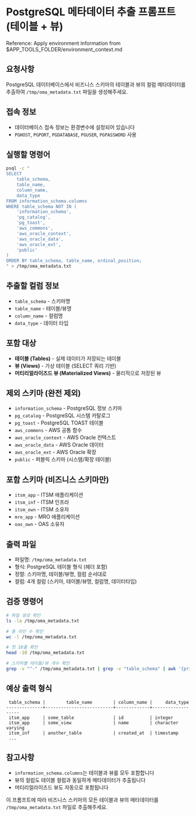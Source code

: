 # PostgreSQL 메타데이터 추출 프롬프트 (테이블 + 뷰)

Reference: Apply environment information from $APP_TOOLS_FOLDER/environment_context.md

## 요청사항
PostgreSQL 데이터베이스에서 비즈니스 스키마의 테이블과 뷰의 컬럼 메타데이터를 추출하여 `/tmp/oma_metadata.txt` 파일을 생성해주세요.

## 접속 정보
- 데이터베이스 접속 정보는 환경변수에 설정되어 있습니다
- `PGHOST`, `PGPORT`, `PGDATABASE`, `PGUSER`, `PGPASSWORD` 사용

## 실행할 명령어
```bash
psql -c "
SELECT 
    table_schema,
    table_name,
    column_name,
    data_type
FROM information_schema.columns 
WHERE table_schema NOT IN (
    'information_schema', 
    'pg_catalog', 
    'pg_toast',
    'aws_commons',
    'aws_oracle_context',
    'aws_oracle_data', 
    'aws_oracle_ext',
    'public'
)
ORDER BY table_schema, table_name, ordinal_position;
" > /tmp/oma_metadata.txt
```

## 추출할 컬럼 정보
- `table_schema` - 스키마명
- `table_name` - 테이블/뷰명
- `column_name` - 컬럼명
- `data_type` - 데이터 타입

## 포함 대상
- **테이블 (Tables)** - 실제 데이터가 저장되는 테이블
- **뷰 (Views)** - 가상 테이블 (SELECT 쿼리 기반)
- **머티리얼라이즈드 뷰 (Materialized Views)** - 물리적으로 저장된 뷰

## 제외 스키마 (완전 제외)
- `information_schema` - PostgreSQL 정보 스키마
- `pg_catalog` - PostgreSQL 시스템 카탈로그  
- `pg_toast` - PostgreSQL TOAST 테이블
- `aws_commons` - AWS 공통 함수
- `aws_oracle_context` - AWS Oracle 컨텍스트
- `aws_oracle_data` - AWS Oracle 데이터
- `aws_oracle_ext` - AWS Oracle 확장
- `public` - 퍼블릭 스키마 (시스템/확장 테이블)

## 포함 스키마 (비즈니스 스키마만)
- `itsm_app` - ITSM 애플리케이션
- `itsm_inf` - ITSM 인프라
- `itsm_own` - ITSM 소유자
- `mro_app` - MRO 애플리케이션
- `oas_own` - OAS 소유자

## 출력 파일
- 파일명: `/tmp/oma_metadata.txt`
- 형식: PostgreSQL 테이블 형식 (헤더 포함)
- 정렬: 스키마명, 테이블/뷰명, 컬럼 순서대로
- 컬럼: 4개 컬럼 (스키마, 테이블/뷰명, 컬럼명, 데이터타입)

## 검증 명령어
```bash
# 파일 생성 확인
ls -la /tmp/oma_metadata.txt

# 총 라인 수 확인
wc -l /tmp/oma_metadata.txt

# 첫 10줄 확인
head -10 /tmp/oma_metadata.txt

# 스키마별 테이블/뷰 개수 확인
grep -v "^-" /tmp/oma_metadata.txt | grep -v "table_schema" | awk '{print $1}' | sort | uniq -c
```

## 예상 출력 형식
```
 table_schema |        table_name        | column_name |     data_type     
--------------+--------------------------+-------------+-------------------
 itsm_app     | some_table               | id          | integer
 itsm_app     | some_view                | name        | character varying
 itsm_inf     | another_table            | created_at  | timestamp
 ...
```

## 참고사항
- `information_schema.columns`는 테이블과 뷰를 모두 포함합니다
- 뷰의 컬럼도 테이블 컬럼과 동일하게 메타데이터가 추출됩니다
- 머티리얼라이즈드 뷰도 자동으로 포함됩니다

이 프롬프트에 따라 비즈니스 스키마의 모든 테이블과 뷰의 메타데이터를 `/tmp/oma_metadata.txt` 파일로 추출해주세요.
